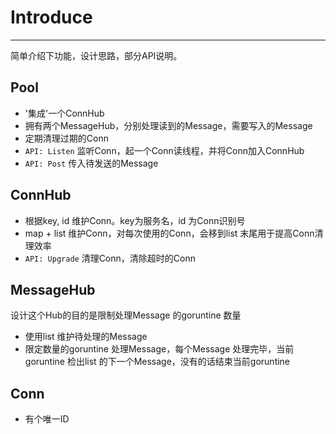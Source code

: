 # Introduce

---

简单介绍下功能，设计思路，部分API说明。

## Pool

- '集成'一个ConnHub
- 拥有两个MessageHub，分别处理读到的Message，需要写入的Message
- 定期清理过期的Conn
- `API: Listen` 监听Conn，起一个Conn读线程，并将Conn加入ConnHub
- `API: Post` 传入待发送的Message

## ConnHub

- 根据key, id 维护Conn。key为服务名，id 为Conn识别号
- map + list 维护Conn，对每次使用的Conn，会移到list 末尾用于提高Conn清理效率
- `API: Upgrade` 清理Conn，清除超时的Conn

## MessageHub

设计这个Hub的目的是限制处理Message 的goruntine 数量

- 使用list 维护待处理的Message
- 限定数量的goruntine 处理Message，每个Message 处理完毕，当前goruntine 检出list 的下一个Message，没有的话结束当前goruntine

## Conn

- 有个唯一ID
